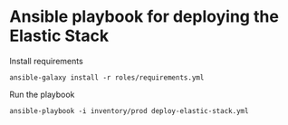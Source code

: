# Ansible playbook for deploying the Elastic Stack

Install requirements

```
ansible-galaxy install -r roles/requirements.yml
```

Run the playbook

```
ansible-playbook -i inventory/prod deploy-elastic-stack.yml
```
